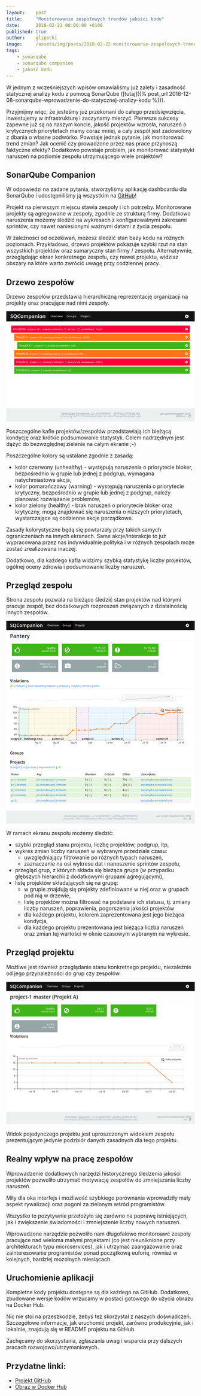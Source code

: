 ```yaml
---
layout:    post
title:     "Monitorowanie zespołowych trendów jakości kodu"
date:      2018-02-22 08:00:00 +0100
published: true
author:    glipecki
image:     /assets/img/posts/2018-02-22-monitorowanie-zespolowych-trendow-jakosci-kodu/monitorowanie-kodu.jpg
tags:
    - sonarqube
    - sonarqube companion
    - jakość kodu
---
```


W jednym z wcześniejszych wpisów omawialiśmy już zalety i zasadność statycznej analizy kodu z pomocą SonarQube ([tutaj]({% post_url 2016-12-08-sonarqube-wprowadzenie-do-statycznej-analizy-kodu %})).

Przyjmijmy więc, że jesteśmy już przekonani do całego przedsięwzięcia, inwestujemy w infrastrukturę i zaczynamy mierzyć. Pierwsze sukcesy zapewne już są na naszym koncie, jakość projektów wzrosła, naruszeń o krytycznych priorytetach mamy coraz mniej, a cały zespół jest zadowolony z dbania o własne podwórko. Powstaje jednak pytanie, jak monitorować trend zmian? Jak ocenić czy prowadzone przez nas prace przynoszą faktyczne efekty? Dodatkowo powstaje problem, jak monitorować statystyki naruszeń na poziomie zespołu utrzymującego wiele projektów?

## SonarQube Companion
W odpowiedzi na zadane pytania, stworzyliśmy aplikację dashboardu dla SonarQube i udostępniliśmy ją wszystkim na [GitHub](https://github.com/Consdata/sonarqube-companion)!

Projekt na pierwszym miejscu stawia zespoły i ich potrzeby. Monitorowane projekty są agregowane w zespoły, zgodnie ze strukturą firmy. Dodatkowo naruszenia możemy śledzić na wykresach z konfigurowalnymi zakresami sprintów, czy nawet naniesionymi ważnymi datami z życia zespołu.

W zależności od oczekiwań, możesz śledzić stan bazy kodu na różnych poziomach. Przykładowo, drzewo projektów pokazuje szybki rzut na stan wszystkich projektów oraz sumaryczny stan firmy / zespołu. Alternatywnie, przeglądając ekran konkretnego zespołu, czy nawet projektu, widzisz obszary na które warto zwrócić uwagę przy codziennej pracy.

## Drzewo zespołów
Drzewo zespołów przedstawia hierarchiczną reprezentację organizacji na projekty oraz pracujące nad nimi zespoły.

![Drzewo zespołów](/assets/img/posts/2018-02-22-monitorowanie-zespolowych-trendow-jakosci-kodu/1.png)

Poszczególne kafle projektów/zespołów przedstawiają ich bieżącą kondycję oraz krótkie podsumowanie statystyk. Celem nadrzędnym jest dążyć do bezwzględnej zielenie na całym ekranie ;-)

Poszczególne kolory są ustalane zgodnie z zasadą:
- kolor czerwony (unhealthy) - występują naruszenia o priorytecie bloker, bezpośrednio w grupie lub jednej z podgrup, wymagana natychmiastowa akcja,
- kolor pomarańczowy (warning) - występują naruszenia o priorytecie krytyczny, bezpośrednio w grupie lub jednej z podgrup, należy planować rozwiązanie problemów,
- kolor zielony (healthy) - brak naruszeń o priorytecie bloker oraz krytyczny, mogą znajdować się naruszenia o niższych priorytetach, wystarczające są codzienne akcje porządkowe.

Zasady kolorystyczne będą się powtarzały przy takich samych ograniczeniach na innych ekranach. Same akcje/interakcje to już wypracowana przez nas indywidualnie polityka i w różnych zespołach może zostać zrealizowana inaczej.

Dodatkowo, dla każdego kafla widzimy szybką statystykę liczby projektów, ogólnej oceny zdrowia i podsumowanie liczby naruszeń.

## Przegląd zespołu
Strona zespołu pozwala na bieżąco śledzić stan projektów nad którymi pracuje zespół, bez dodatkowych rozproszeń związanych z działalnością innych zespołów.

![Podgląd stanu zespołu](/assets/img/posts/2018-02-22-monitorowanie-zespolowych-trendow-jakosci-kodu/2.png)

W ramach ekranu zespołu możemy śledzić:
- szybki przegląd stanu projektu, liczbę projektów, podgrup, itp,
- wykres zmian liczby naruszeń w wybranym przedziale czasu:
    - uwzględniający filtrowanie po różnych typach naruszeń,
    - zaznaczanie na osi wykresu dat i nanoszenie sprintów zespołu,
- przegląd grup, z których składa się bieżąca grupa (w przypadku głębszych hierarchii z dodatkowymi grupami agregującymi),
- listę projektów składających się na grupę:
    - w grupie znajdują się projekty zdefiniowane w niej oraz w grupach pod nią w drzewie,
    - listę projektów można filtrować na podstawie ich statusu, tj. zmiany liczby naruszeń, poprawienia, pogorszenia jakości projektów
    - dla każdego projektu, kolorem zaprezentowana jest jego bieżąca kondycja,
    - dla każdego projektu prezentowana jest bieżąca liczba naruszeń oraz zmian tej wartości w oknie czasowym wybranym na wykresie.

## Przegląd projektu
Możliwe jest również przeglądanie stanu konkretnego projektu, niezależnie od jego przynależności do grup czy zespołów.

![Podgląd stanu projektu](/assets/img/posts/2018-02-22-monitorowanie-zespolowych-trendow-jakosci-kodu/3.png)

Widok pojedynczego projektu jest uproszczonym widokiem zespołu prezentującym jedynie podzbiór danych zasadnych dla tego projektu.

## Realny wpływ na pracę zespołów
Wprowadzenie dodatkowych narzędzi historycznego śledzenia jakości projektów pozwoliło utrzymać motywację zespołów do zmniejszania liczby naruszeń.

Miły dla oka interfejs i możliwość szybkiego porównania wprowadziły mały aspekt rywalizacji oraz pogoni za zielonym wśród programistów.

Wszystko to pozytywnie przełożyło się zarówno na poprawę istniejących, jak i zwiększenie świadomości i zmniejszenie liczby nowych naruszeń.

Wprowadzone narzędzie pozwoliło nam długofalowo monitoroawć zespoły pracujące nad wieloma małymi projektami (co jest nieuniknione przy architekturach typu microservices), jak i utrzymać zaangażowanie oraz zainteresowanie programistów ponad początkową euforię, również w kolejnych, bardziej mozolnych miesiącach.

## Uruchomienie aplikacji
Kompletne kody projektu dostępne są dla każdego na GitHub. Dodatkowo, zbudowane wersje kodów wrzucamy w postaci gotowego do użycia obrazu na Docker Hub.

Nic nie stoi na przeszkodzie, żebyś też skorzystał z naszych doświadczeń. Szczegółowe informacje, jak uruchomić projekt, zarówno produkcyjnie, jak i lokalnie, znajdują się w README projektu na GitHub.

Zachęcamy do skorzystania, zgłaszania uwag i wsparcia przy dalszych pracach rozwojowo/utrzymaniowych.

## Przydatne linki:

- [Projekt GitHub](https://github.com/Consdata/sonarqube-companion)
- [Obraz w Docker Hub](https://hub.docker.com/r/consdata/sonarqube-companion/)
